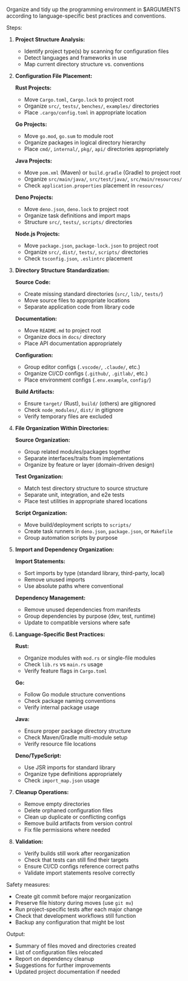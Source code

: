 Organize and tidy up the programming environment in $ARGUMENTS according to language-specific best practices and conventions.

Steps:

1. **Project Structure Analysis:**
   - Identify project type(s) by scanning for configuration files
   - Detect languages and frameworks in use
   - Map current directory structure vs. conventions

2. **Configuration File Placement:**
   
   **Rust Projects:**
   - Move `Cargo.toml`, `Cargo.lock` to project root
   - Organize `src/`, `tests/`, `benches/`, `examples/` directories
   - Place `.cargo/config.toml` in appropriate location
   
   **Go Projects:**
   - Move `go.mod`, `go.sum` to module root
   - Organize packages in logical directory hierarchy
   - Place `cmd/`, `internal/`, `pkg/`, `api/` directories appropriately
   
   **Java Projects:**
   - Move `pom.xml` (Maven) or `build.gradle` (Gradle) to project root
   - Organize `src/main/java/`, `src/test/java/`, `src/main/resources/`
   - Check `application.properties` placement in `resources/`
   
   **Deno Projects:**
   - Move `deno.json`, `deno.lock` to project root
   - Organize task definitions and import maps
   - Structure `src/`, `tests/`, `scripts/` directories
   
   **Node.js Projects:**
   - Move `package.json`, `package-lock.json` to project root
   - Organize `src/`, `dist/`, `tests/`, `scripts/` directories
   - Check `tsconfig.json`, `.eslintrc` placement

3. **Directory Structure Standardization:**
   
   **Source Code:**
   - Create missing standard directories (`src/`, `lib/`, `tests/`)
   - Move source files to appropriate locations
   - Separate application code from library code
   
   **Documentation:**
   - Move `README.md` to project root
   - Organize docs in `docs/` directory
   - Place API documentation appropriately
   
   **Configuration:**
   - Group editor configs (`.vscode/`, `.claude/`, etc.)
   - Organize CI/CD configs (`.github/`, `.gitlab/`, etc.)
   - Place environment configs (`.env.example`, `config/`)
   
   **Build Artifacts:**
   - Ensure `target/` (Rust), `build/` (others) are gitignored
   - Check `node_modules/`, `dist/` in gitignore
   - Verify temporary files are excluded

4. **File Organization Within Directories:**
   
   **Source Organization:**
   - Group related modules/packages together
   - Separate interfaces/traits from implementations
   - Organize by feature or layer (domain-driven design)
   
   **Test Organization:**
   - Match test directory structure to source structure
   - Separate unit, integration, and e2e tests
   - Place test utilities in appropriate shared locations
   
   **Script Organization:**
   - Move build/deployment scripts to `scripts/`
   - Create task runners in `deno.json`, `package.json`, or `Makefile`
   - Group automation scripts by purpose

5. **Import and Dependency Organization:**
   
   **Import Statements:**
   - Sort imports by type (standard library, third-party, local)
   - Remove unused imports
   - Use absolute paths where conventional
   
   **Dependency Management:**
   - Remove unused dependencies from manifests
   - Group dependencies by purpose (dev, test, runtime)
   - Update to compatible versions where safe

6. **Language-Specific Best Practices:**
   
   **Rust:**
   - Organize modules with `mod.rs` or single-file modules
   - Check `lib.rs` vs `main.rs` usage
   - Verify feature flags in `Cargo.toml`
   
   **Go:**
   - Follow Go module structure conventions
   - Check package naming conventions
   - Verify internal package usage
   
   **Java:**
   - Ensure proper package directory structure
   - Check Maven/Gradle multi-module setup
   - Verify resource file locations
   
   **Deno/TypeScript:**
   - Use JSR imports for standard library
   - Organize type definitions appropriately
   - Check `import_map.json` usage

7. **Cleanup Operations:**
   - Remove empty directories
   - Delete orphaned configuration files
   - Clean up duplicate or conflicting configs
   - Remove build artifacts from version control
   - Fix file permissions where needed

8. **Validation:**
   - Verify builds still work after reorganization
   - Check that tests can still find their targets
   - Ensure CI/CD configs reference correct paths
   - Validate import statements resolve correctly

Safety measures:

- Create git commit before major reorganization
- Preserve file history during moves (use `git mv`)
- Run project-specific tests after each major change
- Check that development workflows still function
- Backup any configuration that might be lost

Output:

- Summary of files moved and directories created
- List of configuration files relocated
- Report on dependency cleanup
- Suggestions for further improvements
- Updated project documentation if needed